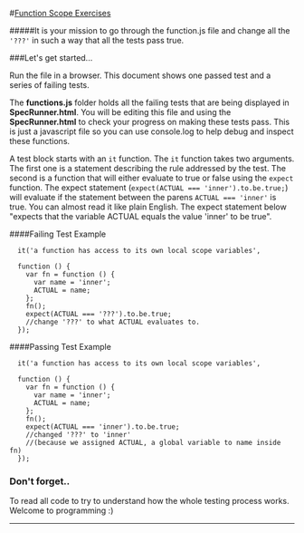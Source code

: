 #[Function Scope Exercises](id:xcredit)


#####It is your mission to go through the function.js file and change all the `'???'` in such a way that all the tests pass true.

###Let's get started...


Run the  file in a browser. This document shows one passed test and a series of failing tests.

The **functions.js** folder holds all the failing tests that are being displayed in **SpecRunner.html**. You will be editing this file and using the **SpecRunner.html** to check your progress on making these tests pass. This is just a javascript file so you can use console.log to help debug and inspect these functions.

A test block starts with an `it` function. The `it` function takes two arguments. The first one is a statement describing the rule addressed by the test. The second is a function that will either evaluate to true or false using the `expect` function. The expect statement (`expect(ACTUAL === 'inner').to.be.true;`) will evaluate if the statement between the parens `ACTUAL === 'inner'` is true. You can almost read it like plain English. The expect statement below "expects that the variable ACTUAL equals the value 'inner' to be true".

####Failing Test Example

      it('a function has access to its own local scope variables',

      function () {
        var fn = function () {
          var name = 'inner';
          ACTUAL = name;
        };
        fn();
        expect(ACTUAL === '???').to.be.true;
        //change '???' to what ACTUAL evaluates to.
      });

####Passing Test Example

      it('a function has access to its own local scope variables',

      function () {
        var fn = function () {
          var name = 'inner';
          ACTUAL = name;
        };
        fn();
        expect(ACTUAL === 'inner').to.be.true;
        //changed '???' to 'inner'
        //(because we assigned ACTUAL, a global variable to name inside fn)
      });

### Don't forget..
To read all code to try to understand how the whole testing process works. Welcome to programming :)

---
